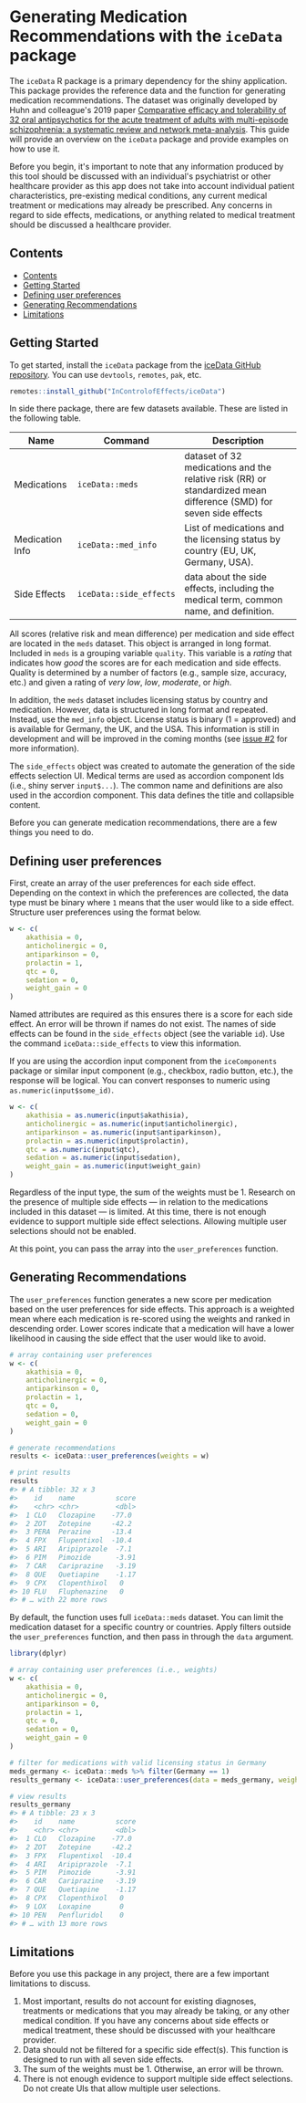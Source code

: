 # Generating Medication Recommendations with the `iceData` package

The `iceData` R package is a primary dependency for the shiny application. This package provides the reference data and the function for generating medication recommendations. The dataset was originally developed by Huhn and colleague's 2019 paper [Comparative efficacy and tolerability of 32 oral antipsychotics for the acute treatment of adults with multi-episode schizophrenia: a systematic review and network meta-analysis](http://dx.doi.org/10.1016/S0140-6736(19)31135-3). This guide will provide an overview on the `iceData` package and provide examples on how to use it.

Before you begin, it's important to note that any information produced by this tool should be discussed with an individual's psychiatrist or other healthcare provider as this app does not take into account individual patient characteristics, pre-existing medical conditions, any current medical treatment or medications may already be prescribed. Any concerns in regard to side effects, medications, or anything related to medical treatment should be discussed a healthcare provider.

## Contents

<!-- TOC depthFrom:2 -->

- [Contents](#contents)
- [Getting Started](#getting-started)
- [Defining user preferences](#defining-user-preferences)
- [Generating Recommendations](#generating-recommendations)
- [Limitations](#limitations)

<!-- /TOC -->

## Getting Started

To get started, install the `iceData` package from the [iceData GitHub repository](https://github.com/InControlofEffects/iceData). You can use `devtools`, `remotes`, `pak`, etc.

```r
remotes::install_github("InControlofEffects/iceData")
```

In side there package, there are few datasets available. These are listed in the following table.

| Name | Command | Description |
| ---- | ------- | ----------- |
| Medications | `iceData::meds` | dataset of 32 medications and the relative risk (RR) or standardized mean difference (SMD) for seven side effects
| Medication Info | `iceData::med_info` | List of medications and the licensing status by country (EU, UK, Germany, USA).
| Side Effects | `iceData::side_effects` | data about the side effects, including the medical term, common name, and definition.

All scores (relative risk and mean difference) per medication and side effect are located in the `meds` dataset. This object is arranged in long format. Included in `meds` is a grouping variable `quality`. This variable is a *rating* that indicates how *good* the scores are for each medication and side effects. Quality is determined by a number of factors (e.g., sample size, accuracy, etc.) and given a rating of *very low*, *low*, *moderate*, or *high*.  

In addition, the `meds` dataset includes licensing status by country and medication. However, data is structured in long format and repeated. Instead, use the `med_info` object. License status is binary (1 = approved) and is available for Germany, the UK, and the USA. This information is still in development and will be improved in the coming months (see [issue #2](https://github.com/InControlofEffects/iceData/issues/2) for more information).

The `side_effects` object was created to automate the generation of the side effects selection UI. Medical terms are used as accordion component Ids (i.e., shiny server `input$...`). The common name and definitions are also used in the accordion component. This data defines the title and collapsible content.

Before you can generate medication recommendations, there are a few things you need to do.

## Defining user preferences

First, create an array of the user preferences for each side effect. Depending on the context in which the preferences are collected, the data type must be binary where `1` means that the user would like to a side effect. Structure user preferences using the format below.

```r
w <- c(
    akathisia = 0,
    anticholinergic = 0,
    antiparkinson = 0,
    prolactin = 1,
    qtc = 0,
    sedation = 0,
    weight_gain = 0
)
```

Named attributes are required as this ensures there is a score for each side effect. An error will be thrown if names do not exist. The names of side effects can be found in the `side_effects` object (see the variable `id`). Use the command `iceData::side_effects` to view this information.

If you are using the accordion input component from the `iceComponents` package or similar input component (e.g., checkbox, radio button, etc.), the response will be logical. You can convert responses to numeric using `as.numeric(input$some_id)`. 

```r
w <- c(
    akathisia = as.numeric(input$akathisia),
    anticholinergic = as.numeric(input$anticholinergic),
    antiparkinson = as.numeric(input$antiparkinson),
    prolactin = as.numeric(input$prolactin),
    qtc = as.numeric(input$qtc),
    sedation = as.numeric(input$sedation),
    weight_gain = as.numeric(input$weight_gain)
)
```

Regardless of the input type, the sum of the weights must be 1. Research on the presence of multiple side effects &mdash; in relation to the medications included in this dataset &mdash; is limited. At this time, there is not enough evidence to support multiple side effect selections. Allowing multiple user selections should not be enabled.

At this point, you can pass the array into the `user_preferences` function.

## Generating Recommendations

The `user_preferences` function generates a new score per medication based on the user preferences for side effects. This approach is a weighted mean where each medication is re-scored using the weights and ranked in descending order. Lower scores indicate that a medication will have a lower likelihood in causing the side effect that the user would like to avoid. 

```r
# array containing user preferences
w <- c(
    akathisia = 0,
    anticholinergic = 0,
    antiparkinson = 0,
    prolactin = 1,
    qtc = 0,
    sedation = 0,
    weight_gain = 0
)

# generate recommendations
results <- iceData::user_preferences(weights = w)

# print results
results                     
#> # A tibble: 32 x 3
#>    id    name          score
#>    <chr> <chr>         <dbl>
#>  1 CLO   Clozapine    -77.0 
#>  2 ZOT   Zotepine     -42.2 
#>  3 PERA  Perazine     -13.4 
#>  4 FPX   Flupentixol  -10.4 
#>  5 ARI   Aripiprazole  -7.1 
#>  6 PIM   Pimozide      -3.91
#>  7 CAR   Cariprazine   -3.19
#>  8 QUE   Quetiapine    -1.17
#>  9 CPX   Clopenthixol   0   
#> 10 FLU   Fluphenazine   0   
#> # … with 22 more rows
```

By default, the function uses full `iceData::meds` dataset. You can limit the medication dataset for a specific country or countries. Apply filters outside the `user_preferences` function, and then pass in through the `data` argument.

```r
library(dplyr)

# array containing user preferences (i.e., weights)
w <- c(
    akathisia = 0,
    anticholinergic = 0,
    antiparkinson = 0,
    prolactin = 1,
    qtc = 0,
    sedation = 0,
    weight_gain = 0
)

# filter for medications with valid licensing status in Germany
meds_germany <- iceData::meds %>% filter(Germany == 1)
results_germany <- iceData::user_preferences(data = meds_germany, weights = w)

# view results
results_germany
#> # A tibble: 23 x 3
#>    id    name          score
#>    <chr> <chr>         <dbl>
#>  1 CLO   Clozapine    -77.0
#>  2 ZOT   Zotepine     -42.2
#>  3 FPX   Flupentixol  -10.4
#>  4 ARI   Aripiprazole  -7.1
#>  5 PIM   Pimozide      -3.91
#>  6 CAR   Cariprazine   -3.19
#>  7 QUE   Quetiapine    -1.17
#>  8 CPX   Clopenthixol   0
#>  9 LOX   Loxapine       0
#> 10 PEN   Penfluridol    0
#> # … with 13 more rows
```

## Limitations

Before you use this package in any project, there are a few important limitations to discuss.

1. Most important, results do not account for existing diagnoses, treatments or medications that you may already be taking, or any other medical condition. If you have any concerns about side effects or medical treatment, these should be discussed with your healthcare provider.
2. Data should not be filtered for a specific side effect(s). This function is designed to run with all seven side effects.
3. The sum of the weights must be 1. Otherwise, an error will be thrown.
4. There is not enough evidence to support multiple side effect selections. Do not create UIs that allow multiple user selections.
